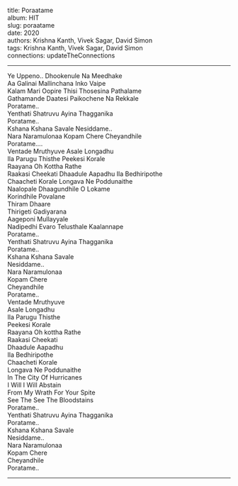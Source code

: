 title: Poraatame  
album: HIT  
slug: poraatame  
date: 2020  
authors: Krishna Kanth, Vivek Sagar, David Simon  
tags: Krishna Kanth, Vivek Sagar, David Simon  
connections: updateTheConnections  

------------

Ye Uppeno.. Dhookenule Na Meedhake  
Aa Galinai Mallinchana Inko Vaipe  
Kalam Mari Oopire Thisi Thosesina Pathalame  
Gathamande Daatesi Paikochene Na Rekkale  
Poratame..  
Yenthati Shatruvu Ayina Thagganika  
Poratame..  
Kshana Kshana Savale Nesiddame..  
Nara Naramulonaa Kopam Chere Cheyandhile  
Poratame….  
Ventade Mruthyuve Asale Longadhu  
Ila Parugu Thisthe Peekesi Korale  
Raayana Oh Kottha Rathe  
Raakasi Cheekati Dhaadule Aapadhu Ila Bedhiripothe  
Chaacheti Korale Longava Ne Poddunaithe  
Naalopale Dhaagundhile O Lokame  
Korindhile Povalane  
Thiram Dhaare  
Thirigeti Gadiyarana  
Aageponi Mullayyale  
Nadipedhi Evaro Telusthale Kaalannape  
Poratame..  
Yenthati Shatruvu Ayina Thagganika  
Poratame..  
Kshana Kshana Savale  
Nesiddame..  
Nara Naramulonaa  
Kopam Chere  
Cheyandhile  
Poratame..  
Ventade Mruthyuve  
Asale Longadhu  
Ila Parugu Thisthe  
Peekesi Korale  
Raayana Oh kottha Rathe  
Raakasi Cheekati  
Dhaadule Aapadhu  
Ila Bedhiripothe  
Chaacheti Korale  
Longava Ne Poddunaithe  
In The City Of Hurricanes  
I Will I Will Abstain  
From My Wrath For Your Spite  
See The See The Bloodstains  
Poratame..  
Yenthati Shatruvu Ayina Thagganika  
Poratame..  
Kshana Kshana Savale  
Nesiddame..  
Nara Naramulonaa  
Kopam Chere  
Cheyandhile  
Poratame..  


------------
